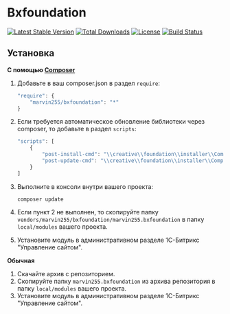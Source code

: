 # Bxfoundation

[![Latest Stable Version](https://poser.pugx.org/marvin255/bxfoundation/v/stable.png)](https://packagist.org/packages/marvin255/bxfoundation)
[![Total Downloads](https://poser.pugx.org/marvin255/bxfoundation/downloads.png)](https://packagist.org/packages/marvin255/bxfoundation)
[![License](https://poser.pugx.org/marvin255/bxfoundation/license.svg)](https://packagist.org/packages/marvin255/bxfoundation)
[![Build Status](https://travis-ci.org/marvin255/bxfoundation.svg?branch=master)](https://travis-ci.org/marvin255/bxfoundation)



## Установка

**С помощью [Composer](https://getcomposer.org/doc/00-intro.md)**

1. Добавьте в ваш composer.json в раздел `require`:

    ```javascript
    "require": {
        "marvin255/bxfoundation": "*"
    }
    ```

2. Если требуется автоматическое обновление библиотеки через composer, то добавьте в раздел `scripts`:

    ```javascript
    "scripts": [
        {
            "post-install-cmd": "\\creative\\foundation\\installer\\Composer::injectModule",
            "post-update-cmd": "\\creative\\foundation\\installer\\Composer::injectModule",
        }
    ]
    ```

3. Выполните в консоли внутри вашего проекта:

    ```
    composer update
    ```

4. Если пункт 2 не выполнен, то скопируйте папку `vendors/marvin255/bxfoundation/marvin255.bxfoundation` в папку `local/modules` вашего проекта.

5. Установите модуль в административном разделе 1С-Битрикс "Управление сайтом".

**Обычная**

1. Скачайте архив с репозиторием.
2. Скопируйте папку `marvin255.bxfoundation` из архива репозитория в папку `local/modules` вашего проекта.
3. Установите модуль в административном разделе 1С-Битрикс "Управление сайтом".
